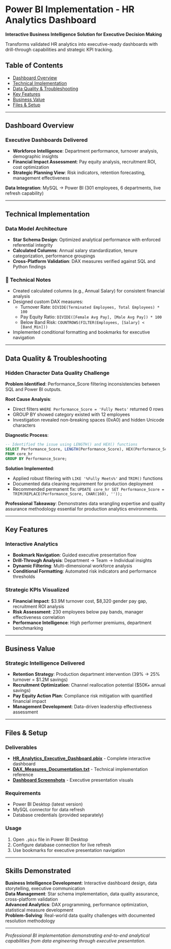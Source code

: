 # Power BI Implementation - HR Analytics Dashboard

**Interactive Business Intelligence Solution for Executive Decision Making**

Transforms validated HR analytics into executive-ready dashboards with drill-through capabilities and strategic KPI tracking.

## Table of Contents
- [Dashboard Overview](#dashboard-overview)
- [Technical Implementation](#technical-implementation)
- [Data Quality & Troubleshooting](#data-quality--troubleshooting)
- [Key Features](#key-features)
- [Business Value](#business-value)
- [Files & Setup](#files--setup)

---

## Dashboard Overview

### Executive Dashboards Delivered
- **Workforce Intelligence**: Department performance, turnover analysis, demographic insights
- **Financial Impact Assessment**: Pay equity analysis, recruitment ROI, cost optimization
- **Strategic Planning View**: Risk indicators, retention forecasting, management effectiveness

**Data Integration**: MySQL → Power BI (301 employees, 6 departments, live refresh capability)

---

## Technical Implementation

### Data Model Architecture
- **Star Schema Design**: Optimized analytical performance with enforced referential integrity
- **Calculated Columns**: Annual salary standardization, tenure categorization, performance groupings
- **Cross-Platform Validation**: DAX measures verified against SQL and Python findings

### 🔧 Technical Notes
- Created calculated columns (e.g., Annual Salary) for consistent financial analysis
- Designed custom DAX measures:
  - Turnover Rate: `DIVIDE(Terminated Employees, Total Employees) * 100`
  - Pay Equity Ratio: `DIVIDE([Female Avg Pay], [Male Avg Pay]) * 100`
  - Below Band Risk: `COUNTROWS(FILTER(Employees, [Salary] < [Band_Min]))`
- Implemented conditional formatting and bookmarks for executive navigation

---

## Data Quality & Troubleshooting

### Hidden Character Data Quality Challenge
**Problem Identified**: Performance_Score filtering inconsistencies between SQL and Power BI outputs.

**Root Cause Analysis**:
- Direct filters `WHERE Performance_Score = 'Fully Meets'` returned 0 rows
- GROUP BY showed category existed with 12 employees
- Investigation revealed non-breaking spaces (0xA0) and hidden Unicode characters

**Diagnostic Process**:
```sql
-- Identified the issue using LENGTH() and HEX() functions
SELECT Performance_Score, LENGTH(Performance_Score), HEX(Performance_Score)
FROM core_hr 
GROUP BY Performance_Score;
```

**Solution Implemented**:
- Applied robust filtering with `LIKE '%Fully Meets%'` and `TRIM()` functions
- Documented data cleaning requirement for production deployment
- Recommended permanent fix: `UPDATE core_hr SET Performance_Score = TRIM(REPLACE(Performance_Score, CHAR(160), ''));`

**Professional Takeaway**: Demonstrates data wrangling expertise and quality assurance methodology essential for production analytics environments.

---

## Key Features

### Interactive Analytics
- **Bookmark Navigation**: Guided executive presentation flow
- **Drill-Through Analysis**: Department → Team → Individual insights
- **Dynamic Filtering**: Multi-dimensional workforce analysis
- **Conditional Formatting**: Automated risk indicators and performance thresholds

### Strategic KPIs Visualized
- **Financial Impact**: $3.9M turnover cost, $8,320 gender pay gap, recruitment ROI analysis
- **Risk Assessment**: 230 employees below pay bands, manager effectiveness correlation
- **Performance Intelligence**: High performer premiums, department benchmarking

---

## Business Value

### Strategic Intelligence Delivered
- **Retention Strategy**: Production department intervention (39% → 25% turnover = $1.2M savings)
- **Recruitment Optimization**: Channel reallocation potential ($50K+ annual savings)
- **Pay Equity Action Plan**: Compliance risk mitigation with quantified financial impact
- **Management Development**: Data-driven leadership effectiveness assessment

---

## Files & Setup

### Deliverables
- **[HR_Analytics_Executive_Dashboard.pbix](<4. Power_BI_Dashboard/4.2 BI_dashboard_HR>)** - Complete interactive dashboard
- **[DAX_Measures_Documentation.txt](docs/DAX_Measures_Documentation.txt)** - Technical implementation reference
- **[Dashboard Screenshots](images/)** - Executive presentation visuals

### Requirements
- Power BI Desktop (latest version)
- MySQL connector for data refresh
- Database credentials (provided separately)

### Usage
1. Open `.pbix` file in Power BI Desktop
2. Configure database connection for live refresh
3. Use bookmarks for executive presentation navigation

---

## Skills Demonstrated

**Business Intelligence Development**: Interactive dashboard design, data storytelling, executive communication  
**Data Management**: Star schema implementation, data quality assurance, cross-platform validation  
**Advanced Analytics**: DAX programming, performance optimization, statistical measure development  
**Problem-Solving**: Real-world data quality challenges with documented resolution methodology  

---

*Professional BI implementation demonstrating end-to-end analytical capabilities from data engineering through executive presentation.*
